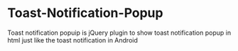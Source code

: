 # Toast-Notification-Popup
Toast notification popuip is jQuery plugin to show toast notification popup in html just like the toast notification in Android 
